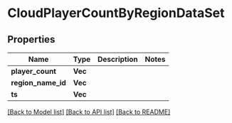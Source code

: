 # CloudPlayerCountByRegionDataSet

## Properties

Name | Type | Description | Notes
------------ | ------------- | ------------- | -------------
**player_count** | **Vec<i64>** |  | 
**region_name_id** | **Vec<String>** |  | 
**ts** | **Vec<i64>** |  | 

[[Back to Model list]](../README.md#documentation-for-models) [[Back to API list]](../README.md#documentation-for-api-endpoints) [[Back to README]](../README.md)


